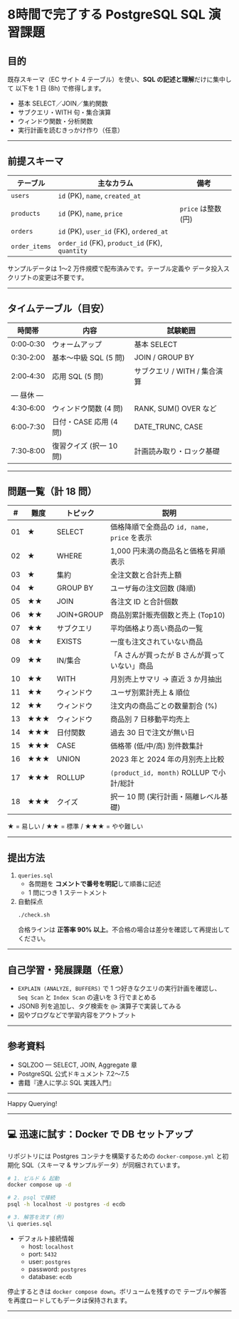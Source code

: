 # 8時間で完了する PostgreSQL SQL 演習課題

## 目的
既存スキーマ（EC サイト 4 テーブル）を使い、**SQL の記述と理解**だけに集中して
以下を 1 日 (8h) で修得します。

* 基本 SELECT／JOIN／集約関数
* サブクエリ・WITH 句・集合演算
* ウィンドウ関数・分析関数
* 実行計画を読むきっかけ作り（任意）

---

## 前提スキーマ

| テーブル | 主なカラム | 備考 |
|----------|-----------|------|
| `users`        | `id` (PK), `name`, `created_at` |  |
| `products`     | `id` (PK), `name`, `price` | `price` は整数 (円) |
| `orders`       | `id` (PK), `user_id` (FK), `ordered_at` |  |
| `order_items`  | `order_id` (FK), `product_id` (FK), `quantity` |  |

サンプルデータは 1〜2 万件規模で配布済みです。テーブル定義や
データ投入スクリプトの変更は不要です。

---

## タイムテーブル（目安）

| 時間帯 | 内容 | 試験範囲 |
|--------|------|----------|
| 0:00‑0:30 | ウォームアップ | 基本 SELECT |
| 0:30‑2:00 | 基本〜中級 SQL  (5 問) | JOIN / GROUP BY |
| 2:00‑4:30 | 応用 SQL (5 問) | サブクエリ / WITH / 集合演算 |
| ― 昼休 ― |
| 4:30‑6:00 | ウィンドウ関数 (4 問) | RANK, SUM() OVER など |
| 6:00‑7:30 | 日付・CASE 応用 (4 問) | DATE_TRUNC, CASE |
| 7:30‑8:00 | 復習クイズ (択一 10 問) | 計画読み取り・ロック基礎 |

---

## 問題一覧（計 18 問）

| # | 難度 | トピック | 説明 |
|---|------|----------|------|
| 01 | ★ | SELECT | 価格降順で全商品の `id, name, price` を表示 |
| 02 | ★ | WHERE | 1,000 円未満の商品名と価格を昇順表示 |
| 03 | ★ | 集約 | 全注文数と合計売上額 |
| 04 | ★ | GROUP BY | ユーザ毎の注文回数 (降順) |
| 05 | ★★ | JOIN | 各注文 ID と合計個数 |
| 06 | ★★ | JOIN+GROUP | 商品別累計販売個数と売上 (Top10) |
| 07 | ★★ | サブクエリ | 平均価格より高い商品の一覧 |
| 08 | ★★ | EXISTS | 一度も注文されていない商品 |
| 09 | ★★ | IN/集合 | 「A さんが買ったが B さんが買っていない」商品 |
| 10 | ★★ | WITH | 月別売上サマリ → 直近 3 か月抽出 |
| 11 | ★★ | ウィンドウ | ユーザ別累計売上 & 順位 |
| 12 | ★★ | ウィンドウ | 注文内の商品ごとの数量割合 (%) |
| 13 | ★★★ | ウィンドウ | 商品別 7 日移動平均売上 |
| 14 | ★★★ | 日付関数 | 過去 30 日で注文が無い日 |
| 15 | ★★★ | CASE | 価格帯 (低/中/高) 別件数集計 |
| 16 | ★★★ | UNION | 2023 年と 2024 年の月別売上比較 |
| 17 | ★★★ | ROLLUP | `(product_id, month)` ROLLUP で小計/総計 |
| 18 | ★★★ | クイズ | 択一 10 問 (実行計画・隔離レベル基礎) |

★ = 易しい / ★★ = 標準 / ★★★ = やや難しい

---

## 提出方法

1. `queries.sql`  
   * 各問題を **コメントで番号を明記**して順番に記述  
   * 1 問につき 1 ステートメント
2. 自動採点  
   ```bash
   ./check.sh
   ```  
   合格ラインは **正答率 90% 以上**。不合格の場合は差分を確認して再提出してください。

---

## 自己学習・発展課題（任意）

* `EXPLAIN (ANALYZE, BUFFERS)` で 1 つ好きなクエリの実行計画を確認し、
  `Seq Scan` と `Index Scan` の違いを 3 行でまとめる  
* JSONB 列を追加し、タグ検索を `@>` 演算子で実装してみる  
* 図やブログなどで学習内容をアウトプット

---

## 参考資料

* SQLZOO — SELECT, JOIN, Aggregate 章  
* PostgreSQL 公式ドキュメント 7.2〜7.5  
* 書籍『達人に学ぶ SQL 実践入門』  

---

Happy Querying!

---

## 💻 迅速に試す：Docker で DB セットアップ

リポジトリには Postgres コンテナを構築するための
`docker-compose.yml` と初期化 SQL（スキーマ & サンプルデータ）が同梱されています。

```bash
# 1. ビルド & 起動
docker compose up -d

# 2. psql で接続
psql -h localhost -U postgres -d ecdb

# 3. 解答を流す (例)
\i queries.sql
```

* デフォルト接続情報
  * host: `localhost`
  * port: `5432`
  * user: `postgres`
  * password: `postgres`
  * database: `ecdb`

停止するときは `docker compose down`。ボリュームを残すので
テーブルや解答を再度ロードしてもデータは保持されます。

---
